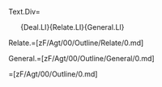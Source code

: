 Text.Div=<ol>{Deal.LI}{Relate.LI}{General.LI}</ol>

Relate.=[zF/Agt/00/Outline/Relate/0.md]  

General.=[zF/Agt/00/Outline/General/0.md]  

=[zF/Agt/00/Outline/0.md]
